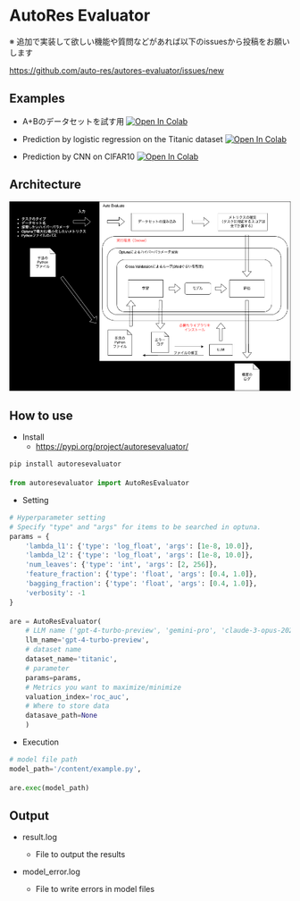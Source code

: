# AutoRes Evaluator

※ 追加で実装して欲しい機能や質問などがあれば以下のissuesから投稿をお願いします

https://github.com/auto-res/autores-evaluator/issues/new


## Examples
- A+Bのデータセットを試す用
<a href="https://colab.research.google.com/github/auto-res/autores-evaluator/blob/main/examples/A_B.ipynb" target="_blank" rel="noopener noreferrer"><img src="https://colab.research.google.com/assets/colab-badge.svg" alt="Open In Colab"/></a>

- Prediction by logistic regression on the Titanic dataset
<a href="https://colab.research.google.com/github/auto-res/autores-evaluator/blob/main/examples/logistic_regression.ipynb" target="_blank" rel="noopener noreferrer"><img src="https://colab.research.google.com/assets/colab-badge.svg" alt="Open In Colab"/></a>

- Prediction by CNN on CIFAR10
<a href="https://colab.research.google.com/github/auto-res/autores-evaluator/blob/main/examples/cnn.ipynb" target="_blank" rel="noopener noreferrer"><img src="https://colab.research.google.com/assets/colab-badge.svg" alt="Open In Colab"/></a>


## Architecture

![ロゴ1](images/image.png)


## How to use
- Install
    - https://pypi.org/project/autoresevaluator/

```Python
pip install autoresevaluator

from autoresevaluator import AutoResEvaluator
```

- Setting
```python
# Hyperparameter setting
# Specify "type" and "args" for items to be searched in optuna.
params = {
    'lambda_l1': {'type': 'log_float', 'args': [1e-8, 10.0]},
    'lambda_l2': {'type': 'log_float', 'args': [1e-8, 10.0]},
    'num_leaves': {'type': 'int', 'args': [2, 256]},
    'feature_fraction': {'type': 'float', 'args': [0.4, 1.0]},
    'bagging_fraction': {'type': 'float', 'args': [0.4, 1.0]},
    'verbosity': -1
}

are = AutoResEvaluator(
    # LLM name ('gpt-4-turbo-preview', 'gemini-pro', 'claude-3-opus-20240229')
    llm_name='gpt-4-turbo-preview',
    # dataset name
    dataset_name='titanic',
    # parameter
    params=params,
    # Metrics you want to maximize/minimize
    valuation_index='roc_auc',
    # Where to store data
    datasave_path=None
    )
```

- Execution
```python
# model file path
model_path='/content/example.py',

are.exec(model_path)
```

## Output
- result.log
    - File to output the results

- model_error.log
    - File to write errors in model files
